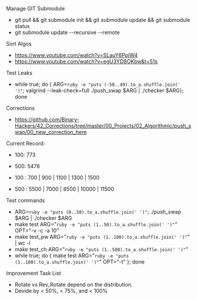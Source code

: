 Manage GIT Submodule  
- git pull && git submodule init && git submodule update && git submodule status
- git submodule update --recursive --remote

Sort Algos  
- https://www.youtube.com/watch?v=SLauY6PpjW4
- https://www.youtube.com/watch?v=egU3YD8OKbw&t=51s

Test Leaks  
- while true; do { ARG=`ruby -e "puts (-50..49).to_a.shuffle.join(' ')"`; valgrind --leak-check=full ./push_swap $ARG | ./checker $ARG}; done

Corrections  
- https://github.com/Binary-Hackers/42_Corrections/tree/master/00_Projects/02_Algorithmic/push_swap/00_new_correction_here

Current Record:
- 100: 773
- 500: 5478

- 100 : 700 | 900 | 1100 | 1300 | 1500
- 500 : 5500 | 7000 | 8500 | 10000 | 11500

Test commands  
- ARG=`ruby -e "puts (0..50).to_a.shuffle.join(' ')"`; ./push_swap $ARG | ./checker $ARG
- make test ARG="`ruby -e "puts (1..50).to_a.shuffle.join(' ')"`" OPT="-v -c -a 10"
- make test_pw ARG="`ruby -e "puts (1..100).to_a.shuffle.join(' ')"`"  | wc -l
- make test_ch ARG="`ruby -e "puts (1..500).to_a.shuffle.join(' ')"`"
- while true; do { make test ARG="`ruby -e "puts (1..100).to_a.shuffle.join(' ')"`" OPT="-t" }; done

Improvement Task List  
- Rotate vs Rev_Rotate depend on the distribution.
- Devide by < 50%, < 75%, and < 100%